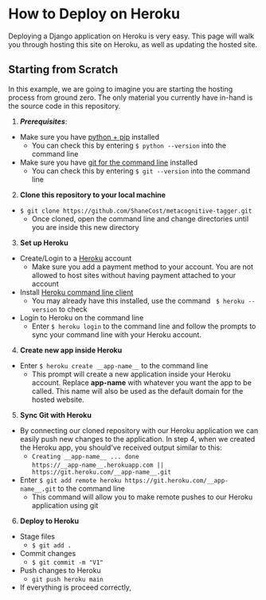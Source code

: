 # How to Deploy on Heroku
Deploying a Django application on Heroku is very easy. This page will walk you through hosting this site on Heroku, as well as updating the hosted site. 

## Starting from Scratch
In this example, we are going to imagine you are starting the hosting process from ground zero. The only material you currently have in-hand is the source code in this repository. <br>
 
1. ___Prerequisites___: <br> 
- Make sure you have [python + pip](https://www.python.org/downloads/) installed
    * You can check this by entering `$ python --version` into the command line
- Make sure you have [git for the command line](https://git-scm.com/downloads) installed
    * You can check this by entering `$ git --version` into the command line
2. __Clone this repository to your local machine__ 
- `$ git clone https://github.com/ShaneCost/metacognitive-tagger.git`
    * Once cloned, open the command line and change directories until you are inside this new directory <br>
3. __Set up Heroku__
- Create/Login to a [Heroku](https://signup.heroku.com/?utm_source=google&utm_medium=paid_search&utm_campaign=amer_heraw&utm_content=general-branded-search-rsa&utm_term=heroku&gad_source=1&gclid=EAIaIQobChMIpu3BzpOshgMVxiWtBh1irQIuEAAYASABEgJ4Q_D_BwE) account
    * Make sure you add a payment method to your account. You are not allowed to host sites without having payment attached to your account
- Install [Heroku command line client](https://devcenter.heroku.com/articles/heroku-cli)
    * You may already have this installed, use the command ` $ heroku --version` to check
- Login to Heroku on the command line
    * Enter `$ heroku login` to the command line and follow the prompts to sync your command line with your Heroku account.
4. __Create new app inside Heroku__
- Enter `$ heroku create __app-name__` to the command line
    * This prompt will create a new application inside your Heroku account. Replace __app-name__ with whatever you want the app to be called. This name will also be used as the default domain for the hosted website.
5. __Sync Git with Heroku__
- By connecting our cloned repository with our Heroku application we can easily push new changes to the application. In step 4, when we created the Heroku app, you should've received output similar to this: <br>
    * `Creating __app-name__ ... done` <br>
    `https://__app-name__.herokuapp.com || https://git.heroku.com/__app-name__.git`
- Enter `$ git add remote heroku https://git.heroku.com/__app-name__.git` to the command line
    * This command will allow you to make remote pushes to our Heroku application using git
6. __Deploy to Heroku__
- Stage files
    * `$ git add .`
- Commit changes
    * `$ git commit -m "V1"`
- Push changes to Heroku
    * `git push heroku main`
- If everything is proceed correctly, 

